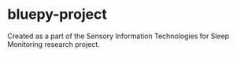 # bluepy-project
Created as a part of the Sensory Information Technologies for Sleep Monitoring research project.
